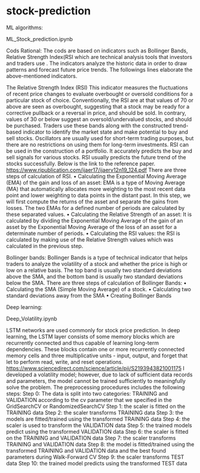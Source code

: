 # stock-prediction
ML algorithms:

 ML_Stock_prediction.ipynb

Cods Rational: 
The cods are based on indicators such as  Bollinger Bands, Relative Strength Index(RSI which are technical analysis tools that investors and traders use .  The indicators analyze the historic data in order to draw patterns and forecast future price trends. The followings lines elaborate the above-mentioned indicators. 

The Relative Strength Index (RSI)
This indicator measures the fluctuations of recent price changes to evaluate overbought or oversold conditions for a particular stock of choice. 
Conventionally,  the RSI are at that values of 70 or above are seen as overbought, suggesting that a stock may be ready for a corrective pullback or a reversal in price, and should be sold.  In contrary, values of 30 or below suggest an oversold/undervalued stocks, and should be purchased. 
Traders use these bands along with the constructed trend-based indicator to identify the market state and make potential to buy and sell stocks. Oscillators are usually used for short-term trading purposes, but there are no restrictions on using them for long-term investments.
RSI can be used in the construction of a portfolio. It accurately predicts the buy and sell signals for various stocks. RSI usually predicts the future trend of the stocks successfully. Below is the link to the reference paper.
https://www.ripublication.com/ijaer17/ijaerv12n19_124.pdf
There are three steps of calculation of RSI.
•	Calculating the Exponential Moving Average (EMA) of the gain and loss of an asset: EMA is a type of Moving Average (MA) that automatically allocates more weighting to the most recent data point and lower weighting to data points in the distant past. In this step, we will first compute the returns of the asset and separate the gains from losses. The two EMAs for a defined number of periods are calculated by these separated values.
•	Calculating the Relative Strength of an asset: It is calculated by dividing the Exponential Moving Average of the gain of an asset by the Exponential Moving Average of the loss of an asset for a determinate number of periods. 
•	Calculating the RSI values: the RSI is calculated by making use of the Relative Strength values which was calculated in the previous step.  

Bollinger bands:
Bollinger Bands is a type of technical indicator that helps traders to analyze the volatility of a stock and whether the price is high or low on a relative basis. The top band is usually two standard deviations above the SMA, and the bottom band is usually two standard deviations below the SMA. 
There are three steps of calculation of Bollinger Bands:
•	Calculating the SMA (Simple Moving Average) of a stock.
•	Calculating two standard deviations away from the SMA
•	Creating Bollinger Bands

Deep learning:

Deep_Volatility.ipynb

LSTM networks are used commonly for stock price prediction. In deep learning, the LSTM layer consists of some memory blocks which are recurrently connected and thus capable of learning long-term dependencies. These blocks contain one or more recurrently connected memory cells and three multiplicative units - input, output, and forget that let to perform read, write, and reset operations. https://www.sciencedirect.com/science/article/pii/S2193943821001175
I developed a volatility model; however, due to lack of sufficient data records and parameters, the model cannot be trained sufficiently to meaningfully solve the problem.  The preprocessing procedures includes the following steps: 
Step 0: The data is split into two categories: TRAINING and VALIDATION according to the cv parameter that we specified in the GridSearchCV or RandomizedSearchCV 
Step 1: the scaler is fitted on the TRAINING data 
Step 2: the scaler transforms TRAINING data 
Step 3: the models are fitted/trained using the transformed TRAINING data 
Step 4: the scaler is used to transform the VALIDATION data 
Step 5: the trained models predict using the transformed VALIDATION data 
Step 6: the scaler is fitted on the TRAINING and VALIDATION data 
Step 7: the scaler transforms TRAINING and VALIDATION data 
Step 8: the model is fitted/trained using the transformed TRAINING and VALIDATION data and the best found parameters during Walk-Forward CV
Step 9: the scaler transforms TEST data 
Step 10: the trained model predicts using the transformed TEST data 







